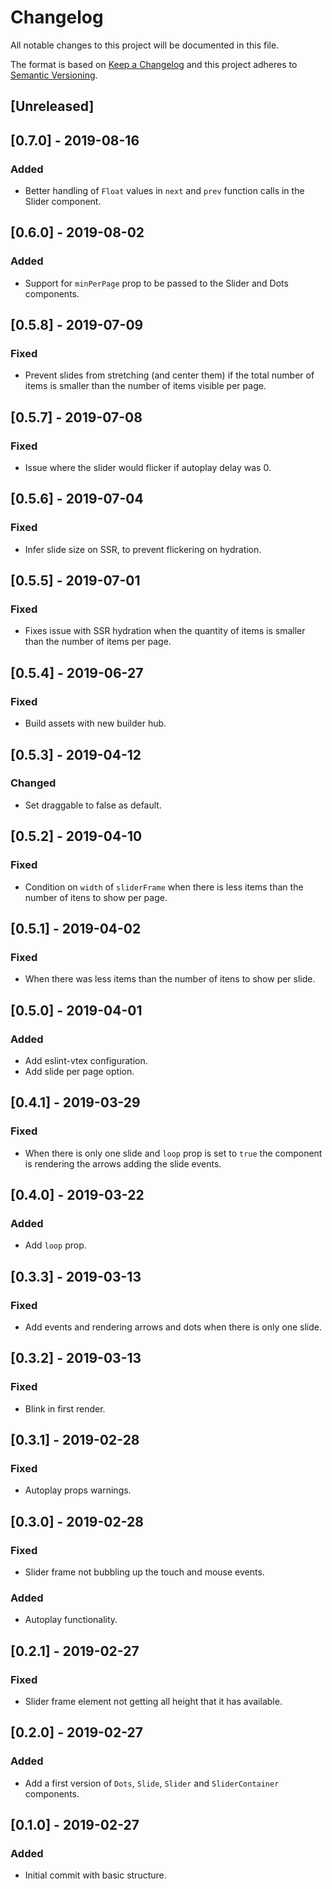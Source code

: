 # Changelog

All notable changes to this project will be documented in this file.

The format is based on [Keep a Changelog](http://keepachangelog.com/en/1.0.0/)
and this project adheres to [Semantic Versioning](http://semver.org/spec/v2.0.0.html).

## [Unreleased]

## [0.7.0] - 2019-08-16

### Added

- Better handling of `Float` values in `next` and `prev` function calls in the Slider component.

## [0.6.0] - 2019-08-02

### Added

- Support for `minPerPage` prop to be passed to the Slider and Dots components.

## [0.5.8] - 2019-07-09

### Fixed

- Prevent slides from stretching (and center them) if the total number of items is smaller than the number of items visible per page.

## [0.5.7] - 2019-07-08

### Fixed

- Issue where the slider would flicker if autoplay delay was 0.

## [0.5.6] - 2019-07-04

### Fixed

- Infer slide size on SSR, to prevent flickering on hydration.

## [0.5.5] - 2019-07-01

### Fixed

- Fixes issue with SSR hydration when the quantity of items is smaller than the number of items per page.

## [0.5.4] - 2019-06-27

### Fixed

- Build assets with new builder hub.

## [0.5.3] - 2019-04-12

### Changed

- Set draggable to false as default.

## [0.5.2] - 2019-04-10

### Fixed

- Condition on `width` of `sliderFrame` when there is less items than the number of itens to show per page.

## [0.5.1] - 2019-04-02

### Fixed

- When there was less items than the number of itens to show per slide.

## [0.5.0] - 2019-04-01

### Added

- Add eslint-vtex configuration.
- Add slide per page option.

## [0.4.1] - 2019-03-29

### Fixed

- When there is only one slide and `loop` prop is set to `true` the component is rendering the arrows adding the slide events.

## [0.4.0] - 2019-03-22

### Added

- Add `loop` prop.

## [0.3.3] - 2019-03-13

### Fixed

- Add events and rendering arrows and dots when there is only one slide.

## [0.3.2] - 2019-03-13

### Fixed

- Blink in first render.

## [0.3.1] - 2019-02-28

### Fixed

- Autoplay props warnings.

## [0.3.0] - 2019-02-28

### Fixed

- Slider frame not bubbling up the touch and mouse events.

### Added

- Autoplay functionality.

## [0.2.1] - 2019-02-27

### Fixed

- Slider frame element not getting all height that it has available.

## [0.2.0] - 2019-02-27

### Added

- Add a first version of `Dots`, `Slide`, `Slider` and `SliderContainer` components.

## [0.1.0] - 2019-02-27

### Added

- Initial commit with basic structure.
